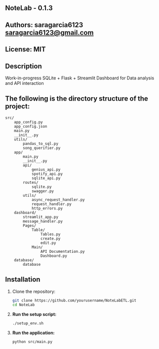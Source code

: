 
## NoteLab - 0.1.3
## Authors: saragarcia6123 <saragarcia6123@gmail.com>
## License: MIT

## Description
Work-in-progress SQLite + Flask + Streamlit Dashboard for Data analysis and API interaction

## The following is the directory structure of the project:
```
src/
    app_config.py
    app_config.json
    main.py
    __init__.py
    utils/
        pandas_to_sql.py
        song_querifier.py
    app/
        main.py
        __init__.py
        api/
            genius_api.py
            spotify_api.py
            sqlite_api.py
        routes/
            sqlite.py
            swagger.py
        utils/
            async_request_handler.py
            request_handler.py
            http_errors.py
    dashboard/
        streamlit_app.py
        message_handler.py
        Pages/
            Table/
                Tables.py
                create.py
                edit.py
            Main/
                API Documentation.py
                Dashboard.py
    database/
        database

```

## Installation

1. Clone the repository:
    ```bash
    git clone https://github.com/yourusername/NoteLabETL.git
    cd NoteLab
    ```

2. **Run the setup script:**
   ```sh
   ./setup_env.sh
   ```

3. **Run the application:**
   ```sh
   python src/main.py
   ```
